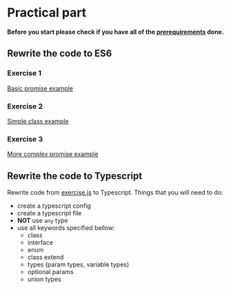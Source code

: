 # Practical part

**Before you start please check if you have all  of the [prerequirements](https://github.com/ng-slo/workshop/tree/master/02-es6-ts#prerequirements) done.**

## Rewrite the code to ES6

### Exercise 1
[Basic promise example](https://codepen.io/anon/pen/ryxxop?editors=0012)

### Exercise 2
[Simple class example](https://codepen.io/anon/pen/YZwqGz?editors=0012)

### Exercise 3
[More complex promise example](https://codepen.io/anon/pen/LWGERd?editors=0012)


## Rewrite the code to Typescript

Rewrite code from [exercise.js](https://github.com/ng-slo/workshop/blob/master/02-es6-ts/exercise.js) to Typescript. Things that you will need to do:
- create a typescript config 
- create a typescript file
- **NOT** use `any` type
- use all keywords specified bellow:
    - class
    - interface
    - enum
    - class extend
    - types (param types, variable types)
    - optional params
    - union types
